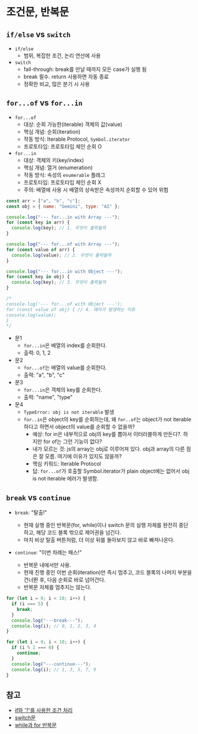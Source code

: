 # 조건문, 반복문

## `if/else` vs `switch`

- `if/else`
  - 범위, 복잡한 조건, 논리 연산에 사용
- `switch`
  - fall-through: break를 만날 때까지 모든 case가 실행 됨
  - break 필수. return 사용하면 자동 종료
  - 정확한 비교, 많은 분기 시 사용

## `for...of` vs `for...in`

- `for...of`
  - 대상: 순회 가능한(iterable) 객체의 값(value)
  - 핵심 개념: 순회(iteration)
  - 작동 방식: Iterable Protocol, `Symbol.iterator`
  - 프로토타입: 프로토타입 체인 순회 O
- `for...in`
  - 대상: 객체의 키(key/index)
  - 핵심 개념: 열거 (enumeration)
  - 작동 방식: 속성의 `enumerable` 플래그
  - 프로토타입: 프로토타입 체인 순회 X
  - 주의: 배열에 사용 시 배열의 상속받은 속성까지 순회할 수 있어 위험

```javascript
const arr = ["a", "b", "c"];
const obj = { name: "Gemini", type: "AI" };

console.log("--- for...in with Array ---");
for (const key in arr) {
  console.log(key); // 1. 무엇이 출력될까
}

console.log("--- for...of with Array ---");
for (const value of arr) {
  console.log(value); // 2. 무엇이 출력될까
}

console.log("--- for...in with Object ---");
for (const key in obj) {
  console.log(key); // 3. 무엇이 출력될까
}

/*
console.log('--- for...of with Object ---');
for (const value of obj) { // 4. 에러가 발생하는 이유
console.log(value);
}
*/
```

- 문1
  - `for...in`은 배열의 index를 순회한다.
  - 출력: 0, 1, 2
- 문2
  - `for...of`는 배열의 value를 순회한다.
  - 출력: "a", "b", "c"
- 문3
  - `for...in`은 객체의 key를 순회한다.
  - 출력: "name", "type"
- 문4
  - `TypeError: obj is not iterable` 발생
  - `for..in`은 object의 key를 순회하는데, 왜 `for..of`는 object가 not iterable하다고 하면서 object의 value를 순회할 수 없을까?
    - 예상: for in은 내부적으로 obj의 key를 뽑아서 이터러블하게 만든다?. 하지만 for of는 그런 기능이 없다?
    - 내가 모르는 것: js의 array는 obj로 이루어져 있다. obj과 array의 다른 점은 잘 모름. 여기에 이유가 있지도 않을까?
    - 핵심 키워드: Iterable Protocol
    - 답: `for...of`가 호출할 Symbol.iterator가 plain object에는 없어서 obj is not iterable 에러가 발생함.

## `break` vs `continue`

- `break`: "탈출!"

  - 현재 실행 중인 반복문(for, while)이나 switch 문의 실행 자체를 완전히 중단하고, 해당 코드 블록 밖으로 제어권을 넘긴다.
  - 마치 비상 탈출 버튼처럼, 더 이상 뒤를 돌아보지 않고 바로 빠져나온다.

- `continue`: "이번 차례는 패스!"
  - 반복문 내에서만 사용.
  - 현재 진행 중인 이번 순회(iteration)만 즉시 멈추고, 코드 블록의 나머지 부분을 건너뛴 후, 다음 순회로 바로 넘어간다.
  - 반복문 자체를 멈추지는 않는다.

```javascript
for (let i = 0; i < 10; i++) {
  if (i === 5) {
    break;
  }
  console.log("---break---");
  console.log(i); // 0, 1, 2, 3, 4
}

for (let i = 0; i < 10; i++) {
  if (i % 2 === 0) {
    continue;
  }
  console.log("---continue---");
  console.log(i); // 1, 3, 5, 7, 9
}
```

## 참고

- [if와 '?'를 사용한 조건 처리](https://ko.javascript.info/ifelse)
- [switch문](https://ko.javascript.info/switch)
- [while과 for 반복문](https://ko.javascript.info/while-for)
